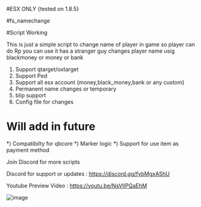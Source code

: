 #ESX ONLY {tested on 1.8.5}

#fs_namechange

#Script Working

This is just a simple script to change name of player in game so player can do Rp you can use it has a stranger guy changes player name usig blackmoney or money or bank

1) Support qtarget/oxtarget
2) Support Ped
3) Support all esx account {money,black_money,bank or any custom}
4) Permanent name changes or temporary
5) blip support
6) Config file for changes

# Will add in future
*) Compatibilty for qbcore 
*) Marker logic
*) Support for use item as payment method

Join Discord for more scripts

Discord for support or updates : https://discord.gg/fybMgxAShU

Youtube Preview Video : https://youtu.be/NsVIIPQaEhM



![image](https://github.com/FwB-Studio/fs_namechange/assets/78591839/a31ede9d-6979-47c6-8f7e-b1d955293834)
